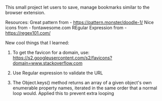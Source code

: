This small project let users to save, manage bookmarks similar to the browser extension.


Resources:
Great pattern from - https://pattern.monster/doodle-1/
Nice icons from - fontawesome.com 
REgular Expression from -https://regex101.com/


New cool things that I learned:

1. To get the favicon for a domain, use:
https://s2.googleusercontent.com/s2/favicons?domain=www.stackoverflow.com

2. Use Regular expression to validate the URL

3. The Object.keys() method returns an array of a given object's own enumerable property names, iterated in the same order that a normal loop would. Applied this to prevent extra looping
